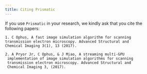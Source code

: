```yaml
---
title: Citing Prismatic
---
```




If you use `Prismatic` in your research, we kindly ask that you cite the following papers:

	1. C Ophus, A fast image simulation algorithm for scanning
	transmission electron microscopy. Advanced Structural and
	Chemical Imaging 3(1), 13 (2017).
	
	2. A Pryor Jr, C Ophus, & J Miao, A streaming multi-GPU
	 implementation of image simulation algorithms for scanning
	 transmission electron microscopy. Advanced Structural and 
	 Chemical Imaging 3, (2017).

